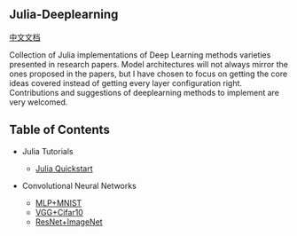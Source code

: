 ## Julia-Deeplearning

[中文文档](https://github.com/tczhangzhi/Julia-Deeplearning/blob/master/README_CN.md)

Collection of Julia implementations of Deep Learning methods varieties presented in research papers. Model architectures will not always mirror the ones proposed in the papers, but I have chosen to focus on getting the core ideas covered instead of getting every layer configuration right. Contributions and suggestions of deeplearning methods to implement are very welcomed.

## Table of Contents

- Julia Tutorials
  - [Julia Quickstart](https://github.com/tczhangzhi/Julia-Deeplearning/blob/master/Julia_quickstart.ipynb)

- Convolutional Neural Networks
  - [MLP+MNIST](https://github.com/tczhangzhi/Julia-Deeplearning/blob/master/MLP_and_MNIST.ipynb)
  - [VGG+Cifar10](https://github.com/tczhangzhi/Julia-Deeplearning/blob/master/VGG_and_Cifar.ipynb)
  - [ResNet+ImageNet](https://github.com/tczhangzhi/Julia-Deeplearning/blob/master/ResNet_and_ImageNet.ipynb)

